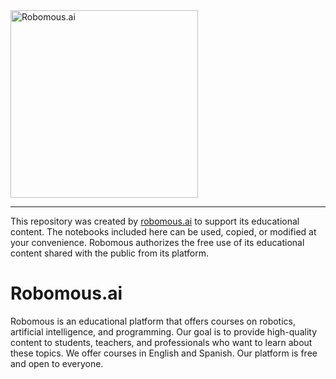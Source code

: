 <img src="https://robomous.ai/images/layout/robomous-banner.svg" alt="Robomous.ai" width=300 />

-----------------

This repository was created by [robomous.ai](https://robomous.ai) to support its educational content. The notebooks included here can be used, copied, or modified at your convenience. Robomous authorizes the free use of its educational content shared with the public from its platform.

# Robomous.ai

Robomous is an educational platform that offers courses on robotics, artificial intelligence, and programming. Our goal is to provide high-quality content to students, teachers, and professionals who want to learn about these topics. We offer courses in English and Spanish. Our platform is free and open to everyone.
